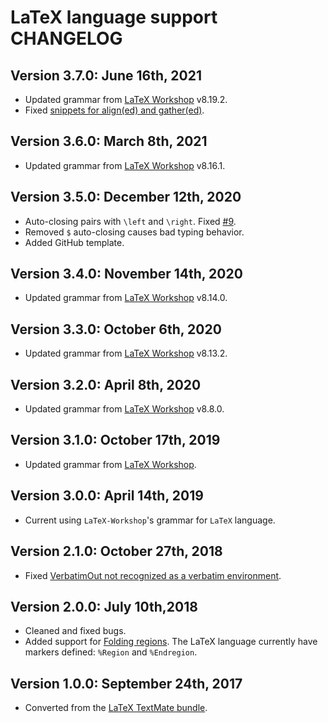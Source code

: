 # LaTeX language support CHANGELOG

## Version 3.7.0: June 16th, 2021
* Updated grammar from [LaTeX Workshop](https://github.com/James-Yu/LaTeX-Workshop) v8.19.2.
* Fixed [snippets for align(ed) and gather(ed)]((https://github.com/AREA44/vscode-LaTeX-support/issues/13)).

## Version 3.6.0: March 8th, 2021
* Updated grammar from [LaTeX Workshop](https://github.com/James-Yu/LaTeX-Workshop) v8.16.1.

## Version 3.5.0: December 12th, 2020
* Auto-closing pairs with `\left` and `\right`. Fixed [#9](https://github.com/AREA44/vscode-LaTeX-support/issues/9).
* Removed `$` auto-closing causes bad typing behavior.
* Added GitHub template.

## Version 3.4.0: November 14th, 2020
* Updated grammar from [LaTeX Workshop](https://github.com/James-Yu/LaTeX-Workshop) v8.14.0.

## Version 3.3.0: October 6th, 2020
* Updated grammar from [LaTeX Workshop](https://github.com/James-Yu/LaTeX-Workshop) v8.13.2.

## Version 3.2.0: April 8th, 2020
* Updated grammar from [LaTeX Workshop](https://github.com/James-Yu/LaTeX-Workshop) v8.8.0.

## Version 3.1.0: October 17th, 2019
* Updated grammar from [LaTeX Workshop](https://github.com/James-Yu/LaTeX-Workshop).

## Version 3.0.0: April 14th, 2019
* Current using `LaTeX-Workshop`'s grammar for `LaTeX` language.

## Version 2.1.0: October 27th, 2018
* Fixed [VerbatimOut not recognized as a verbatim environment](https://github.com/ProAdd-ons/vscode-LaTeX-support/issues/6).

## Version 2.0.0: July 10th,2018
* Cleaned and fixed bugs.
* Added support for [Folding regions](https://code.visualstudio.com/updates/v1_17#_folding-regions). The LaTeX language currently have markers defined: `%Region` and `%Endregion`.

## Version 1.0.0: September 24th, 2017
* Converted from the [LaTeX TextMate bundle](https://github.com/textmate/latex.tmbundle).
